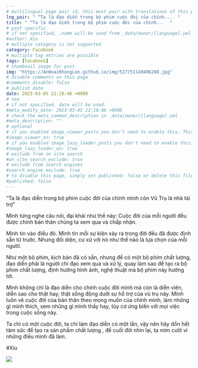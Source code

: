 ```yaml
---
# multilingual page pair id, this must pair with translations of this page. (This name must be unique)
lng_pair: " “Ta là đạo diễn trong bộ phim cuộc đời của chính...  "
title: " “Ta là đạo diễn trong bộ phim cuộc đời của chính...  "
# post specific
# if not specified, .name will be used from _data/owner/[language].yml
#author: Xíu
# multiple category is not supported
category: Facebook
# multiple tag entries are possible
tags: [Facebook]
# thumbnail image for post
img: "https://AnHoaiKhongLon.github.io/img/527751149496208.jpg"
# disable comments on this page
#comments_disable: false
# publish date
date: 2023-03-05 22:18:46 +0900
# seo
# if not specified, date will be used.
#meta_modify_date: 2023-03-05 22:18:46 +0900
# check the meta_common_description in _data/owner/[language].yml
#meta_description: ""
# optional
# if you enabled image_viewer_posts you don't need to enable this. This is only if image_viewer_posts = false
#image_viewer_on: true
# if you enabled image_lazy_loader_posts you don't need to enable this. This is only if image_lazy_loader_posts = false
#image_lazy_loader_on: true
# exclude from on site search
#on_site_search_exclude: true
# exclude from search engines
#search_engine_exclude: true
# to disable this page, simply set published: false or delete this file
#published: false
---
```

“Ta là đạo diễn trong bộ phim cuộc đời của chính mình còn Vũ Trụ là nhà tài trợ”

Mình từng nghe câu nói, đại khái như thế này: Cuộc đời của mỗi người đều được chính bản thân chúng ta xem qua và chấp nhận. 

Mình tin vào điều đó. Mình tin mỗi sự kiện xảy ra trong đời đều đã được định sẵn từ trước. Nhưng đối diện, cư xử với nó như thế nào là lựa chọn của mỗi người. 

Như một bộ phim, kịch bản đã có sẵn, nhưng để có một bộ phim chất lượng, đạo diễn phải là người chỉ đạo xem qua và xử lý, quay làm sao để tạo ra bộ phim chất lượng, định hướng hình ảnh, nghệ thuật mà bộ phim này hướng tới.

Mình không chỉ là đạo diễn cho chính cuộc đời mình mà còn là diễn viên, diễn sao cho thật hay, thật sống động dưới sự hỗ trợ của vũ trụ này. Mình luôn vẽ cuộc đời của bản thân theo mong muốn của chính mình, làm những gì mình thích, xem những gì mình thấy hay, tùy cơ ứng biến với mọi việc trong cuộc sống này. 

Ta chỉ có một cuộc đời, ta chỉ làm đạo diễn có một lần, vậy nên hãy dồn hết tâm sức để tạo ra sản phẩm chất lượng , để cuối đời nhìn lại, ta mỉm cười vì những điều mình đã làm.

#Xíu
<!-- outline-end -->
<img src= "https://AnHoaiKhongLon.github.io/img/527751149496208.jpg">
